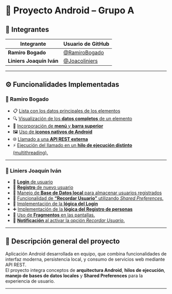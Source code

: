 # 📱 Proyecto Android – Grupo A

## 👥 Integrantes

| Integrante | Usuario de GitHub |
|-------------|------------------|
| **Ramiro Bogado** | [@RamiroBogado](https://github.com/RamiroBogado) |
| **Liniers Joaquín Iván** | [@Joacoliniers](https://github.com/Joacoliniers) |

---

## ⚙️ Funcionalidades Implementadas

### 🧩 Ramiro Bogado
- 📋 [Lista con los datos principales de los elementos](https://github.com/RamiroBogado/AppFutbol/commits/grupoA-RamiroBogado-ListaDatosPrincipales)  
- 🔍 [Visualización de los **datos completos** de un elemento](https://github.com/RamiroBogado/AppFutbol/commits/grupoA-RamiroBogado-DatoCompletoDeUnElemento)  
- 📱 [Incorporación de **menú** y **barra superior**](https://github.com/RamiroBogado/AppFutbol/commits/grupoA-RamiroBogado-menuYBarraSuperior)  
- 🖼️ [Uso de **iconos nativos de Android**](https://github.com/RamiroBogado/AppFutbol/commits/grupoA-RamiroBogado-iconosConImagenesNativas)  
- 🌐 [Llamado a una **API REST externa**](https://github.com/RamiroBogado/AppFutbol/commits/grupoA-RamiroBogado-llamadoAPIrest)  
- ⚡ [Ejecución del llamado en un **hilo de ejecución distinto** (multithreading).](https://github.com/RamiroBogado/AppFutbol/commits/grupoA-RamiroBogado-HiloEjecuci%C3%B3nDistinto/)  

---

### 🔐 Liniers Joaquín Iván
- 👤 [**Login** de usuario](https://github.com/RamiroBogado/AppFutbol/commits/grupoA-Joacoliniers-VistaLogin)  
- 📝 [**Registro** de nuevo usuario](https://github.com/RamiroBogado/AppFutbol/commits/grupoA-Joacoliniers-VistaRegistro)  
- 💾 [Manejo de **Base de Datos local** para almacenar usuarios registrados](https://github.com/RamiroBogado/AppFutbol/commits/GrupoA-JoacoLiniers-BaseDeDatosLocal)  
- 🧠 [Funcionalidad de **“Recordar Usuario”** utilizando *Shared Preferences*.](https://github.com/RamiroBogado/AppFutbol/commits/GrupoA-Joacoliniers-SharedPreferences)
- 🔄 [Implementación de la **lógica del Login**](https://github.com/RamiroBogado/AppFutbol/commits/GrupoA-Joacoliniers-LogicaLogin)  
- ➕ [Implementación de la **lógica del Registro de personas**](https://github.com/RamiroBogado/AppFutbol/commits/GrupoA-JoacoLiniers-LogicaRegistro)  
- 🧩 [Uso de **Fragmentos** en las pantallas.](https://github.com/RamiroBogado/AppFutbol/commits/GrupoA-Joacoliniers-Fragments/)  
- 🔔 [**Notificación** al activar la opción *Recordar Usuario*.](https://github.com/RamiroBogado/AppFutbol/commits/GrupoA-Joacoliniers-Notificacion/) 

---

## 🧠 Descripción general del proyecto

Aplicación Android desarrollada en equipo, que combina funcionalidades de interfaz moderna, persistencia local, y consumo de servicios web mediante API REST.  
El proyecto integra conceptos de **arquitectura Android**, **hilos de ejecución**, **manejo de bases de datos locales** y **Shared Preferences** para la experiencia de usuario.

---
